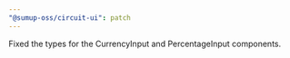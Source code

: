```yaml
---
"@sumup-oss/circuit-ui": patch
---
```


Fixed the types for the CurrencyInput and PercentageInput components.

